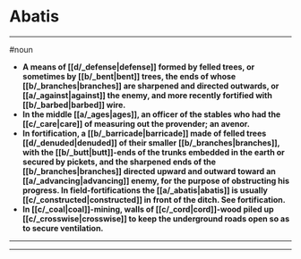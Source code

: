 # Abatis
---
#noun
- **A means of [[d/_defense|defense]] formed by felled trees, or sometimes by [[b/_bent|bent]] trees, the ends of whose [[b/_branches|branches]] are sharpened and directed outwards, or [[a/_against|against]] the enemy, and more recently fortified with [[b/_barbed|barbed]] wire.**
- **In the middle [[a/_ages|ages]], an officer of the stables who had the [[c/_care|care]] of measuring out the provender; an avenor.**
- **In fortification, a [[b/_barricade|barricade]] made of felled trees [[d/_denuded|denuded]] of their smaller [[b/_branches|branches]], with the [[b/_butt|butt]]-ends of the trunks embedded in the earth or secured by pickets, and the sharpened ends of the [[b/_branches|branches]] directed upward and outward toward an [[a/_advancing|advancing]] enemy, for the purpose of obstructing his progress. In field-fortifications the [[a/_abatis|abatis]] is usually [[c/_constructed|constructed]] in front of the ditch. See fortification.**
- **In [[c/_coal|coal]]-mining, walls of [[c/_cord|cord]]-wood piled up [[c/_crosswise|crosswise]] to keep the underground roads open so as to secure ventilation.**
---
---
